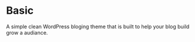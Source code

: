 # Basic 
A simple clean WordPress bloging theme that is built to help your blog build grow a audiance.
